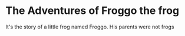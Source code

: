 # The Adventures of Froggo the frog
It's the story of a little frog named Froggo.
His parents were not frogs
